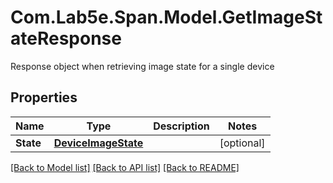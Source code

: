 # Com.Lab5e.Span.Model.GetImageStateResponse
Response object when retrieving image state for a single device

## Properties

Name | Type | Description | Notes
------------ | ------------- | ------------- | -------------
**State** | [**DeviceImageState**](DeviceImageState.md) |  | [optional] 

[[Back to Model list]](../README.md#documentation-for-models) [[Back to API list]](../README.md#documentation-for-api-endpoints) [[Back to README]](../README.md)

